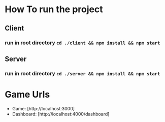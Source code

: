 # How To run the project
## Client
### run in root directory `cd ./client && npm install && npm start`
## Server
### run in root directory `cd ./server && npm install && npm start`

# Game Urls
- Game: [http://localhost:3000]
- Dashboard: [http://localhost:4000/dashboard]
